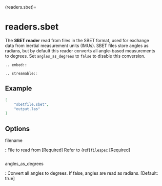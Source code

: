(readers.sbet)=

# readers.sbet

The **SBET reader** read from files in the SBET format, used for exchange data from inertial measurement units (IMUs).
SBET files store angles as radians, but by default this reader converts all angle-based measurements to degrees.
Set `angles_as_degrees` to `false` to disable this conversion.

```{eval-rst}
.. embed::
```

```{eval-rst}
.. streamable::
```

## Example

```json
[
    "sbetfile.sbet",
    "output.las"
]
```

## Options

filename

: File to read from \[Required\]
  Refer to {ref}`filespec` \[Required\]

```{include} reader_opts.md
```

angles_as_degrees

: Convert all angles to degrees. If false, angles are read as radians. \[Default: true\]
